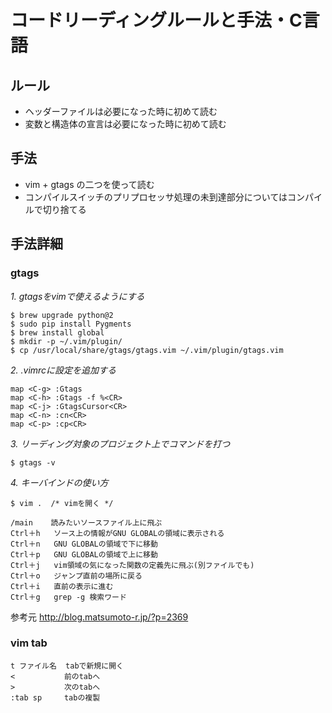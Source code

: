 # コードリーディングルールと手法・C言語

## ルール
* ヘッダーファイルは必要になった時に初めて読む
* 変数と構造体の宣言は必要になった時に初めて読む

## 手法
* vim + gtags の二つを使って読む
* コンパイルスイッチのプリプロセッサ処理の未到達部分についてはコンパイルで切り捨てる

## 手法詳細

### gtags
*1. gtagsをvimで使えるようにする*
```
$ brew upgrade python@2
$ sudo pip install Pygments
$ brew install global
$ mkdir -p ~/.vim/plugin/
$ cp /usr/local/share/gtags/gtags.vim ~/.vim/plugin/gtags.vim
```

*2. .vimrcに設定を追加する*
```
map <C-g> :Gtags
map <C-h> :Gtags -f %<CR>
map <C-j> :GtagsCursor<CR>
map <C-n> :cn<CR>
map <C-p> :cp<CR>
```

*3. リーディング対象のプロジェクト上でコマンドを打つ*
```
$ gtags -v
```

*4. キーバインドの使い方*
```
$ vim .  /* vimを開く */
```
```
/main    読みたいソースファイル上に飛ぶ
Ctrl＋h   ソース上の情報がGNU GLOBALの領域に表示される
Ctrl＋n   GNU GLOBALの領域で下に移動
Ctrl＋p   GNU GLOBALの領域で上に移動
Ctrl＋j   vim領域の気になった関数の定義先に飛ぶ(別ファイルでも)
Ctrl＋o   ジャンプ直前の場所に戻る
Ctrl＋i   直前の表示に進む
Ctrl＋g   grep -g 検索ワード
```

参考元
http://blog.matsumoto-r.jp/?p=2369

### vim tab
```
t ファイル名  tabで新規に開く
<           前のtabへ
>           次のtabへ
:tab sp     tabの複製
```
